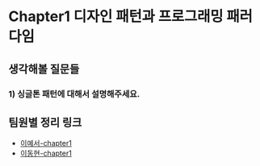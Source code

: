 # Chapter1 디자인 패턴과 프로그래밍 패러다임

## 생각해볼 질문들

### 1) 싱글톤 패턴에 대해서 설명해주세요.

<!-- TEAM_LINKS_START -->

## 팀원별 정리 링크

- [이예서-chapter1](이예서/cs-note/chapter1.md)
- [이동현-chapter1](이동현/cs-note/chapter1.md)

<!-- TEAM_LINKS_END -->
